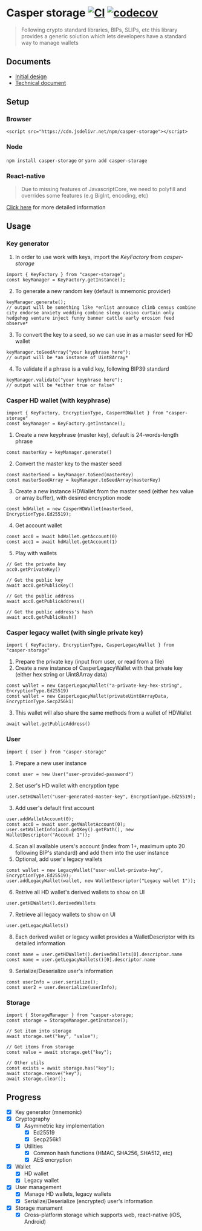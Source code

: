 # Casper storage [![CI](https://github.com/CasperDash/casper-storage/actions/workflows/ci-master.yml/badge.svg?branch=master)](https://github.com/CasperDash/casper-storage/actions/workflows/ci-master.yml) [![codecov](https://codecov.io/gh/CasperDash/casper-storage/branch/master/graph/badge.svg?token=9B1WI1WXGE)](https://codecov.io/gh/CasperDash/casper-storage)
> Following crypto standard libraries, BIPs, SLIPs, etc this library provides a generic solution which lets developers have a standard way to manage wallets

## Documents
- [Initial design](https://github.com/CasperDash/casper-storage/blob/master/document/01-casper-storage-design.md)
- [Technical document](https://casperdash.github.io/casper-storage/)

## Setup

### Browser
`<script src="https://cdn.jsdelivr.net/npm/casper-storage"></script>`

### Node
`npm install casper-storage` or `yarn add casper-storage`

### React-native
> Due to missing features of JavascriptCore, we need to polyfill and overrides some features (e.g BigInt, encoding, etc)

[Click here](https://github.com/CasperDash/casper-storage/blob/master/supports/react-native/README.md) for more detailed information

## Usage

### Key generator
1. In order to use work with keys, import the *KeyFactory* from *casper-storage*
```
import { KeyFactory } from "casper-storage";
const keyManager = KeyFactory.getInstance();
```
2. To generate a new random key (default is mnemonic provider)
```
keyManager.generate();
// output will be something like *enlist announce climb census combine city endorse anxiety wedding combine sleep casino curtain only hedgehog venture inject funny banner cattle early erosion feed observe*
```
3. To convert the key to a seed, so we can use in as a master seed for HD wallet
```
keyManager.toSeedArray("your keyphrase here");
// output will be *an instance of Uint8Array*
```
4. To validate if a phrase is a valid key, following BIP39 standard
```
keyManager.validate("your keyphrase here");
// output will be *either true or false*
```

### Casper HD wallet (with keyphrase)
```
import { KeyFactory, EncryptionType, CasperHDWallet } from "casper-storage"
const keyManager = KeyFactory.getInstance();
```
1. Create a new keyphrase (master key), default is 24-words-length phrase
```
const masterKey = keyManager.generate()
```
2. Convert the master key to the master seed
```
const masterSeed = keyManager.toSeed(masterKey)
const masterSeedArray = keyManager.toSeedArray(masterKey)
```
3. Create a new instance HDWallet from the master seed (either hex value or array buffer), with desired encryption mode
```
const hdWallet = new CasperHDWallet(masterSeed, EncryptionType.Ed25519);
```
4. Get account wallet
```
const acc0 = await hdWallet.getAccount(0)
const acc1 = await hdWallet.getAccount(1)
```
5. Play with wallets
```
// Get the private key
acc0.getPrivateKey()

// Get the public key
await acc0.getPublicKey()

// Get the public address
await acc0.getPublicAddress()

// Get the public address's hash
await acc0.getPublicHash()
```

### Casper legacy wallet (with single private key)
```
import { KeyFactory, EncryptionType, CasperLegacyWallet } from "casper-storage"
```
1. Prepare the private key (input from user, or read from a file)
2. Create a new instance of CasperLegacyWallet with that private key (either hex string or Uint8Array data)
```
const wallet = new CasperLegacyWallet("a-private-key-hex-string", EncryptionType.Ed25519)
const wallet = new CasperLegacyWallet(privateUint8ArrayData, EncryptionType.Secp256k1)
```
3. This wallet will also share the same methods from a wallet of HDWallet
```
await wallet.getPublicAddress()
```

### User
```
import { User } from "casper-storage"
```
1. Prepare a new user instance
```
const user = new User("user-provided-password")
```
2. Set user's HD wallet with encryption type
```
user.setHDWallet("user-generated-master-key", EncryptionType.Ed25519);
```
3. Add user's default first account
```
user.addWalletAccount(0);
const acc0 = await user.getWalletAccount(0);
user.setWalletInfo(acc0.getKey().getPath(), new WalletDescriptor("Account 1"));
```
4. Scan all available users's account (index from 1+, maximum upto 20 following BIP's standard) and add them into the user instance
5. Optional, add user's legacy wallets
```
const wallet = new LegacyWallet("user-wallet-private-key", EncryptionType.Ed25519);
user.addLegacyWallet(wallet, new WalletDescriptor("Legacy wallet 1"));
```
6. Retrive all HD wallet's derived wallets to show on UI
```
user.getHDWallet().derivedWallets
```
7. Retrieve all legacy wallets to show on UI
```
user.getLegacyWallets()
```
8. Each derived wallet or legacy wallet provides a WalletDescriptor with its detailed information
```
const name = user.getHDWallet().derivedWallets[0].descriptor.name
const name = user.getLegacyWallets()[0].descriptor.name
```
9. Serialize/Deserialize user's information
```
const userInfo = user.serialize();
const user2 = user.deserialize(userInfo);
```

### Storage
```
import { StorageManager } from "casper-storage;
const storage = StorageManager.getInstance();

// Set item into storage
await storage.set("key", "value");

// Get items from storage
const value = await storage.get("key");

// Other utils
const exists = await storage.has("key");
await storage.remove("key");
await storage.clear();
```

## Progress
- [x] Key generator (mnemonic)
- [x] Cryptography
  - [x] Asymmetric key implementation
    - [x] Ed25519
    - [x] Secp256k1
  - [x] Utilities
    - [x] Common hash functions (HMAC, SHA256, SHA512, etc)
    - [x] AES encryption
- [x] Wallet
  - [x] HD wallet
  - [x] Legacy wallet
- [x] User management
  - [x] Manage HD wallets, legacy wallets
  - [x] Serialize/Deserialize (encrypted) user's information
- [x] Storage manament
  - [x] Cross-platform storage which supports web, react-native (iOS, Android)
